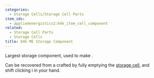 ```yaml
---
categories:
  - Storage Cells/Storage Cell Parts
item_ids:
  - appliedenergistics2:64k_item_cell_component
related:
  - Storage Cell Parts
  - Storage Cells
title: 64k ME Storage Component
---
```


Largest storage component, used to make <ItemLink
id="appliedenergistics2:64k_item_storage_cell"/>.

Can be recovered from a crafted <ItemLink
id="appliedenergistics2:64k_item_storage_cell"/> by fully emptying the
[storage cell](../../storage-cells.md), and shift clicking i in your
hand.

<RecipeFor id="appliedenergistics2:64k_item_cell_component" />
